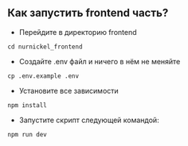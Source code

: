 ## Как запустить frontend часть?
* Перейдите в директорию frontend
```commandline
cd nurnickel_frontend
```
* Создайте .env файл и ничего в нём не меняйте
```commandline
cp .env.example .env
```
* Установите все зависимости
```commandline
npm install 
```
* Запустите скрипт следующей командой:
```commandline
npm run dev
```
